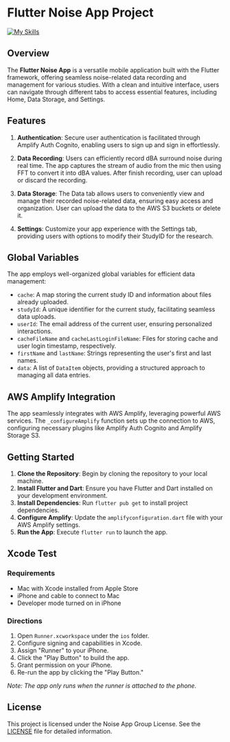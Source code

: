# Flutter Noise App Project
[![My Skills](https://skillicons.dev/icons?i=flutter,dart,aws,figma)](https://skillicons.dev)
## Overview

The **Flutter Noise App** is a versatile mobile application built with the Flutter framework, offering seamless noise-related data recording and management for various studies. With a clean and intuitive interface, users can navigate through different tabs to access essential features, including Home, Data Storage, and Settings.

## Features

1. **Authentication**: Secure user authentication is facilitated through Amplify Auth Cognito, enabling users to sign up and sign in effortlessly.

2. **Data Recording**: Users can efficiently record dBA surround noise during real time. The app captures the stream of audio from the mic then using FFT to convert it into dBA values. After finish recording, user can upload or discard the recording.

3. **Data Storage**: The Data tab allows users to conveniently view and manage their recorded noise-related data, ensuring easy access and organization. User can upload the data to the AWS S3 buckets or delete it.

4. **Settings**: Customize your app experience with the Settings tab, providing users with options to modify their StudyID for the research.

## Global Variables

The app employs well-organized global variables for efficient data management:

- `cache`: A map storing the current study ID and information about files already uploaded.
- `studyId`: A unique identifier for the current study, facilitating seamless data uploads.
- `userId`: The email address of the current user, ensuring personalized interactions.
- `cacheFileName` and `cacheLastLoginFileName`: Files for storing cache and user login timestamp, respectively.
- `firstName` and `lastName`: Strings representing the user's first and last names.
- `data`: A list of `DataItem` objects, providing a structured approach to managing all data entries.

## AWS Amplify Integration

The app seamlessly integrates with AWS Amplify, leveraging powerful AWS services. The `_configureAmplify` function sets up the connection to AWS, configuring necessary plugins like Amplify Auth Cognito and Amplify Storage S3.

## Getting Started

1. **Clone the Repository**: Begin by cloning the repository to your local machine.
2. **Install Flutter and Dart**: Ensure you have Flutter and Dart installed on your development environment.
3. **Install Dependencies**: Run `flutter pub get` to install project dependencies.
4. **Configure Amplify**: Update the `amplifyconfiguration.dart` file with your AWS Amplify settings.
5. **Run the App**: Execute `flutter run` to launch the app.

## Xcode Test

### Requirements

- Mac with Xcode installed from Apple Store
- iPhone and cable to connect to Mac
- Developer mode turned on in iPhone

### Directions

1. Open `Runner.xcworkspace` under the `ios` folder.
2. Configure signing and capabilities in Xcode.
3. Assign "Runner" to your iPhone.
4. Click the "Play Button" to build the app.
5. Grant permission on your iPhone.
6. Re-run the app by clicking the "Play Button."

*Note: The app only runs when the runner is attached to the phone.*


## License

This project is licensed under the Noise App Group License. See the [LICENSE](LICENSE) file for detailed information.

